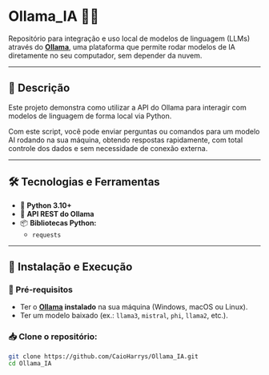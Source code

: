 # Ollama_IA 🚀🧠

Repositório para integração e uso local de modelos de linguagem (LLMs) através do **[Ollama](https://ollama.com/)**, uma plataforma que permite rodar modelos de IA diretamente no seu computador, sem depender da nuvem.

---

## 📜 Descrição

Este projeto demonstra como utilizar a API do Ollama para interagir com modelos de linguagem de forma local via Python.

Com este script, você pode enviar perguntas ou comandos para um modelo AI rodando na sua máquina, obtendo respostas rapidamente, com total controle dos dados e sem necessidade de conexão externa.

---

## 🛠️ Tecnologias e Ferramentas

- 🐍 **Python 3.10+**
- 🔗 **API REST do Ollama**
- 📦 **Bibliotecas Python:**
  - `requests`

---

## 🚀 Instalação e Execução

### 🔧 Pré-requisitos
- Ter o **[Ollama](https://ollama.com/) instalado** na sua máquina (Windows, macOS ou Linux).
- Ter um modelo baixado (ex.: `llama3`, `mistral`, `phi`, `llama2`, etc.).

### 📥 Clone o repositório:
```bash
git clone https://github.com/CaioHarrys/Ollama_IA.git
cd Ollama_IA
